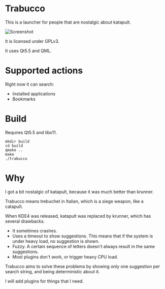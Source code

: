 Trabucco
========

This is a launcher for people that are nostalgic about katapult.

![Screenshot](http://i.imgur.com/sh166aS.jpg)

It is licensed under GPLv3.

It uses Qt5.5 and QML.

Supported actions
=================

Right now it can search:

 * Installed applications
 * Bookmarks

Build
=====

Requires Qt5.5 and libx11.


```
mkdir build
cd build
qmake ..
make
./trabucco
```

Why
===

I got a bit nostalgic of katapult, because it was much better than krunner.

Trabucco means trebuchet in Italian, which is a siege weapon, like a catapult.

When KDE4 was released, katapult was replaced by krunner, which has several
drawbacks.

 * It sometimes crashes.
 * Uses a timeout to show suggestions.
   This means that if the system is under heavy load, no suggestion is shown.
 * Fuzzy. A certain sequence of letters doesn't always result in the same
   suggestions.
 * Most plugins don't work, or trigger heavy CPU load.

Trabucco aims to solve these problems by showing only one suggestion per
search string, and being deterministic about it.

I will add plugins for things that I need.
